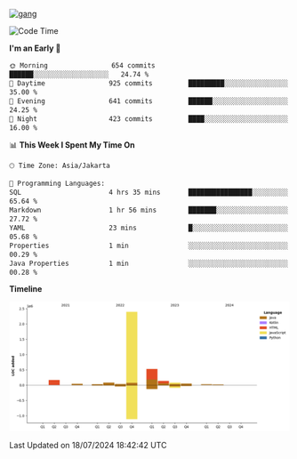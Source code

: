 <!-- [<img src='https://dev.karakun.com/assets/posts/2018-09-16-jc-java-article/3duke_suspects.jpg' alt='java'>](https://github.com/yeahbutstill) -->
[<img src='https://asset-2.tstatic.net/tribunnewswiki/foto/bank/images/Mozart.jpg' alt='gang'>](https://github.com/yeahbutstill)

<!--START_SECTION:waka-->
![Code Time](http://img.shields.io/badge/Code%20Time-2%2C744%20hrs%206%20mins-blue)

**I'm an Early 🐤** 

```text
🌞 Morning                654 commits         ██████░░░░░░░░░░░░░░░░░░░   24.74 % 
🌆 Daytime                925 commits         █████████░░░░░░░░░░░░░░░░   35.00 % 
🌃 Evening                641 commits         ██████░░░░░░░░░░░░░░░░░░░   24.25 % 
🌙 Night                  423 commits         ████░░░░░░░░░░░░░░░░░░░░░   16.00 % 
```


📊 **This Week I Spent My Time On** 

```text
🕑︎ Time Zone: Asia/Jakarta

💬 Programming Languages: 
SQL                      4 hrs 35 mins       ████████████████░░░░░░░░░   65.64 % 
Markdown                 1 hr 56 mins        ███████░░░░░░░░░░░░░░░░░░   27.72 % 
YAML                     23 mins             █░░░░░░░░░░░░░░░░░░░░░░░░   05.68 % 
Properties               1 min               ░░░░░░░░░░░░░░░░░░░░░░░░░   00.29 % 
Java Properties          1 min               ░░░░░░░░░░░░░░░░░░░░░░░░░   00.28 % 
```

**Timeline**

![Lines of Code chart](https://raw.githubusercontent.com/yeahbutstill/yeahbutstill/main/assets/bar_graph.png)


 Last Updated on 18/07/2024 18:42:42 UTC
<!--END_SECTION:waka-->
